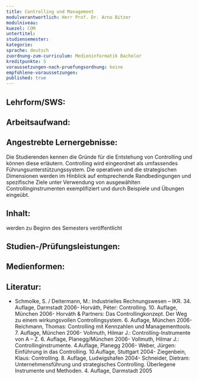 ```yaml
---
title: Controlling und Management
modulverantwortlich: Herr Prof. Dr. Arno Bitzer
modulniveau:
kuezel: COM
untertitel:
studiensemester: 
kategorie:
sprache: deutsch
zuordnung-zum-curriculum: Medieninformatik Bachelor
kreditpunkte: 5
voraussetzungen-nach-pruefungsordnung: keine
empfohlene-voraussetzungen: 
published: true
---
```


## Lehrform/SWS:


## Arbeitsaufwand:

## Angestrebte Lernergebnisse:
Die Studierenden kennen die Gründe für die Entstehung von Controlling und können diese erläutern. Controlling wird eingeordnet als umfassendes Führungsunterstützungssystem. Die operativen und die strategischen Dimensionen werden im Hinblick auf entsprechende Randbedingungen und spezifische Ziele unter Verwendung von ausgewählten Controllinginstrumenten exemplifiziert und durch Beispiele und Übungen eingeübt.

## Inhalt:
werden zu Beginn des Semesters veröffentlicht

## Studien-/Prüfungsleistungen:


## Medienformen:


## Literatur:
- Schmolke, S. / Deitermann, M.: Industrielles Rechnungswesen – IKR. 34. Auflage, Darmstadt 2006- Horváth, Péter: Controlling. 10. Auflage, München 2006- Horváth & Partners: Das Controllingkonzept. Der Weg zu einem wirkungsvollen Controllingsystem. 6. Auflage, München 2006- Reichmann, Thomas: Controlling mit Kennzahlen und Managementtools. 7. Auflage, München 2006- Vollmuth, Hilmar J.: Controlling-Instrumente von A – Z. 6. Auflage, Planegg/München 2006- Vollmuth, Hilmar J.: Controllinginstrumente. 4.Auflage, Planegg 2006- Weber, Jürgen: Einführung in das Controlling. 10.Auflage, Stuttgart 2004- Ziegenbein, Klaus: Controlling. 8. Auflage, Ludwigshafen 2004- Schneider, Dietram: Unternehmensführung und strategisches Controlling. Überlegene Instrumente und Methoden. 4. Auflage, Darmstadt 2005


